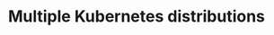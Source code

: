 ---
type: docs
title: "Multiple Kubernetes distributions"
linkTitle: "Multiple Kubernetes distributions"
weight: 6
description: >-
---